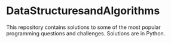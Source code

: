 # DataStructuresandAlgorithms

This repository contains solutions to some of the most popular programming questions and challenges. Solutions are in Python.
